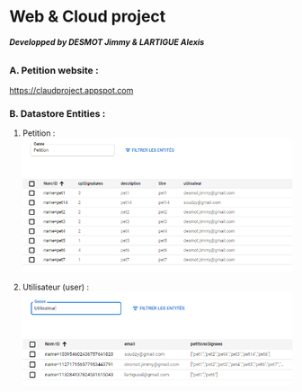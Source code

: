 # Web & Cloud project
###### **Developped by DESMOT Jimmy & LARTIGUE Alexis**


### A. Petition website : 
https://claudproject.appspot.com

### B. Datastore Entities :
1. Petition :
![GitHub Logo](/TinyPetProject/images/pet.png)

2. Utilisateur (user) :
![GitHub Logo](/TinyPetProject/images/user.png)
